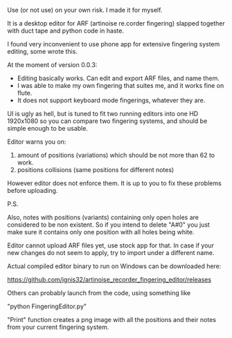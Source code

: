 Use (or not use) on your own risk. I made it for myself.

It is a desktop editor for  ARF (artinoise re.corder fingering) slapped together with duct tape and python code in haste.

I found very inconvenient to use phone app for extensive fingering system editing, some wrote this.


At the moment of version 0.0.3:


* Editing basically works. Can edit and export ARF files, and name them.
* I was able to make my own fingering that suites me, and it works fine on flute.
* It does not support keyboard mode fingerings, whatever they are.


UI is ugly as hell, but is tuned to fit  two running editors into one HD 1920x1080 so you can compare two fingering systems,
and should be simple enough to be usable.


Editor warns  you on:

1) amount of positions (variations)   which should be not more than 62 to work.
2) positions collisions (same positions for different notes) 

However editor does not enforce them.
It is up to you to fix these problems before uploading. 

P.S. 

Also, notes with positions (variants) containing only open holes are considered to be non existent.
So if you intend to delete "A#0" you just make sure it contains only one position with all holes being white.


Editor cannot upload ARF files yet, use stock app for that. 
In case if your new changes do not seem to apply, try to import under a different name.




Actual compiled editor binary to run on Windows can be downloaded here:

https://github.com/ignis32/artinoise_recorder_fingering_editor/releases


Others can probably launch from the code, using something like 

"python FingeringEditor.py"



"Print" function creates a png image with all the positions and their notes from your current fingering system.
